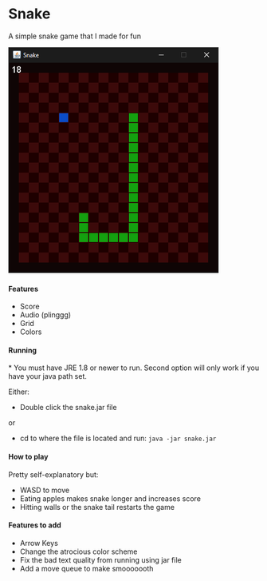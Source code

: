 # Snake

A simple snake game that I made for fun

![screenshot](screenshots/game.png)

#### Features

* Score
* Audio (plinggg)
* Grid
* Colors

#### Running

\* You must have JRE 1.8 or newer to run. Second option will only work if you have your java path set.

Either:
* Double click the snake.jar file

or
* cd to where the file is located and run:
`java -jar snake.jar`

#### How to play

Pretty self-explanatory but: 
* WASD to move
* Eating apples makes snake longer and increases score
* Hitting walls or the snake tail restarts the game 

#### Features to add

* Arrow Keys
* Change the atrocious color scheme
* Fix the bad text quality from running using jar file
* Add a move queue to make smooooooth
